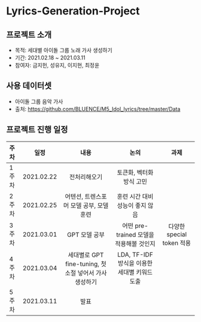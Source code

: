 # Lyrics-Generation-Project

## 프로젝트 소개
- 목적: 세대별 아이돌 그룹 노래 가사 생성하기
- 기간: 2021.02.18 ~ 2021.03.11
- 참여자: 금지헌, 성유지, 이지현, 최정윤 <br>

## 사용 데이터셋
- 아이돌 그룹 음악 가사 <br>
- 출처: https://github.com/BLUENCE/M5_Idol_lyrics/tree/master/Data

## 프로젝트 진행 일정

| 주차 | 일정 | 내용 | 논의 | 과제 |
|:-------------------|:--------------------------:|:--------------------:|:-----------------:|:-----------------:|
| 1주차 | 2021.02.22 | 전처리해오기 | 토큰화, 벡터화 방식 고민 | |
| 2주차 | 2021.02.25 | 어텐션, 트렌스포머 모델 공부, 모델 훈련 | 훈련 시간 대비 성능이 좋지 않음 |
| 3주차 | 2021.03.01 | GPT 모델 공부 | 어떤 pre-trained 모델을 적용해볼 것인지 | 다양한 special token 적용 | 
| 4주차 | 2021.03.04 | 세대별로 GPT fine-tuning, 첫 소절 넣어서 가사 생성하기| LDA, TF-IDF 방식을 이용한 세대별 키워드 도출 | 
| 5주차 | 2021.03.11 | 발표 | | |



